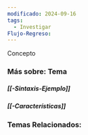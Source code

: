 ```yaml
---
modificado: 2024-09-16
tags:
  - Investigar
Flujo-Regreso:
---
```






Concepto
### Más sobre: Tema
##### [[-Sintaxis-Ejemplo]]
##### [[-Características]]

### Temas Relacionados:
